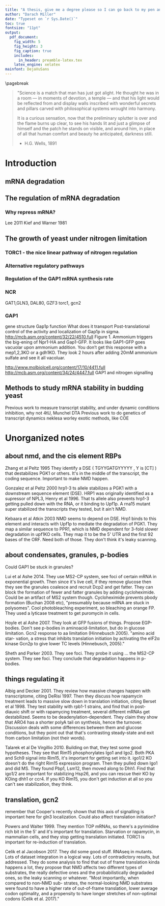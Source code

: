 ```yaml
---
title: "A thesis, give me a degree please so I can go back to my pen and just read about science"
author: "Darach Miller"
date: "Typeset on `r Sys.Date()`"
toc: true
fontsize: "11pt"
output:
  pdf_document:
    fig_width: 5
    fig_height: 3
    fig_caption: true
    includes:  
      in_header: preamble-latex.tex
    latex_engine: xelatex
mainfont: DejaVuSans
---
```


\pagebreak

<!--
Figures set up using the awesome answer here:
https://stackoverflow.com/a/33801326
-->


<!--
Thus begins the last leg of my journey, considered unenvieable by
the traveler, but what does they know?

Notes:

PolyA binding proteins
https://genomebiology.biomedcentral.com/articles/10.1186/gb-2003-4-7-223

Ph multi stress stability Canadell

Garcia Martinez 2004
Genomic Run-On Evaluates Transcription Rates for All Yeast Genes and Identifies Gene Regulatory Mechanisms
http://www.sciencedirect.com/science/article/pii/S1097276504003375

PAB1 Self-Association Precludes Its Binding to Poly(A), Thereby Accelerating CCR4 Deadenylation In Vivo
http://mcb.asm.org/content/27/17/6243.full

5'utr in gluc decay
http://onlinelibrary.wiley.com/doi/10.1002/yea.884/abstract

5' utr tln control
http://science.sciencemag.org/content/352/6292/1413.full

ph control
http://www.sciencedirect.com/science/article/pii/S0304416511000602

msn2/4 control
https://elifesciences.org/articles/29938

idrs 
https://www.biorxiv.org/content/early/2017/06/12/147561

gparclip
https://genomebiology.biomedcentral.com/articles/10.1186/gb-2013-14-2-r13

rbp regulation review handshakes fist fights
https://www.frontiersin.org/articles/10.3389/fmolb.2017.00067/full

lee 2011
http://msb.embopress.org/content/7/1/514



-->

> "Science is a match that man has just got alight. He thought he 
> was in a room &#8212; in moments of devotion, a temple &#8212; and 
> that his light would be reflected from and display walls inscribed 
> with wonderful secrets and pillars carved with philosophical 
> systems wrought into harmony. 
> 
> It is a curious sensation, now that the preliminary splutter is 
> over and the flame burns up clear, to see his hands lit and just 
> a glimpse of himself and the patch he stands on visible, and 
> around him, in place of all that human comfort and beauty he 
> anticipated, darkness still.
>
> - H.G. Wells, 1891


# Introduction

## mRNA degradation 

## The regulation of mRNA degradation

### Why repress mRNA?
Lee 2011
Kief and Warner 1981



## The growth of yeast under nitrogen limitation
### TORC1 - the nice linear pathway of nitrogen regulation
### Alternative regulatory pathways
### Regulation of the GAP1 mRNA synthesis rate
### NCR
GAT1,GLN3, DAL80, GZF3
torc1, gcn2

### GAP1 
gene structure
Gap1p function
What does it transport
Post-translational control of the activity and localization of Gap1p
in sigma.
http://mcb.asm.org/content/32/22/4510.full
Figure 1.
Ammonium triggers the big-ening of Npr1-HA and Gap1-GFP. It looks like GAP1-GFP goes vacuolar upon ammonium addition. You don’t get this response with a mep1,2,3KO or a gdh1KO. 
They look 2 hours after adding 20mM ammonium sulfate and see it all vacoluar.

http://www.molbiolcell.org/content/17/10/4411.full
http://mcb.asm.org/content/34/24/4447.full
GAP1 and nitrogen signalling

## Methods to study mRNA stability in budding yeast
Previous work to measure transcript stability, and under dynamic conditions
inhibition, why not
4tU, Munchel DTA
Previous work to do genetics of transcript dynamics
neklesa
worley
exotic methods, like COE

# Unorganized notes


## about nmd, and the cis element RBPs

Zhang et al Peltz 1995
They identify a DSE ( TGYYGATGYYYYY , Y is [CT] ) that destabilizes
PGK1 or others. It's in the middle of the transcript, the coding
sequence. Important to make NMD happen.

Gonzalez et al Peltz 2000
hrp1-3 ts allele stabilizes a PGK1 with a downstream sequence 
element (DSE). HRP1 was originally identified as a supressor of NPL3,
Henry et al 1996. That ts allele also prevents hrp1-3 getting pulled
down with the RNA, or it binding to Upf1p. A rna15 mutant super
stabilized the transcripts they tested, but it ain't NMD.

Kebaara et al Atkin 2003
NMD seems to depend on DSE.
Hrp1 binds to this element and interacts with Upf1p to mediate the
degradation of PGK1. They map a similar sequence to PPR1, which is
NMD dependent for 3-fold slower degradation in upf1KO cells. 
They map it to be the 5' UTR and the first 92 bases of the ORF. 
Need both of those. They don't think it's leaky scanning.

## about condensates, granules, p-bodies

Could GAP1 be stuck in granules? 

Lui et al Ashe 2014. They use MS2-CP system, see foci of certain 
mRNA in exponential growth. Then since it's live cell, if they
remove glucose then they see the granules coalesce and recruit
Dcp2 and get fatter. They can block the formation of fewer and
fatter granules by adding cycloheximide.
Could be an artifact of MS2 system though. 
Cycloheximide prevents pbody formation (Buchan 2008 etc),
"presumably because mRNA are stuck in polysomes".
Cool photobleaching experiment, so bleaching an orange FP. 
They used a lyticase treatment to get puromycin in cells.

Hoyle et al Ashe 2007.
They look at GFP fusions of things. Propose EGP-bodies.
Don't see p-bodies in aminoacid-limitation, but do in glucose
limitation. Gcn2 response to aa limitation (Hinnebusch 2005).
"amino acid star-
vation, a stress that inhibits translation initiation by activating
the eIF2α kinase Gcn2p to give lower TC levels (Hinnebusch,
2005)."

Sheth and Parker 2003.
They see foci. They probe it using ... the MS2-CP system. They
see foci. They conclude that degradation happens in p-bodies.

## things regulating it

Albig and Decker 2001.
They review how massive changes happen with transcriptome, citing
DeRisi 1997. Then they discuss how rapamycin treatment leads to
massive slow down in translation initiation, citing 
Berset et al 1998. They test stability with rpb1-1 strains, and
find that in post-diauxic shift or with rapamycing treatment,
several different mRNAs get destabilized. Seems to be 
deadenylation-dependent. They claim they show that ARO4 has
a shorter polyA tail on synthesis, hence the turnover. 
Discussion deals with some differences between them and glucose
conditions, but they point out that that's contrasting steady-state
and exit from carbon limitation (not their words). 

Talarek et al De Virgillio 2010. Building on that, 
they test some good hypotheses. They see that Rim15 phosphorylates
Igo1 and Igo2. Both PKA and Sch9 signal into Rim15, it's important
for getting set into it. igo1/2 KO doesn't do the right Rim15
expression program. Then they pulled down Igo1 and did MS. They found
Pbp1, Lsm12, then moved along to Dhh1. Find that igo1/2 are important
for stabilizing Hsp26, and you can rescue their KO by KOing dhh1 or
ccr4. If you KO Rim15, you don't get induction at all so you
can't see stabilization, they think.

## translation, gcn2

remember that Cooper's recently shown that this axis of signalling
is important here for gln3 localization.
Could also affect translation initiation?

Powers and Walter 1999.
They mention TOP mRNAs, so there's a pyrimidine rich bit in the 5'
and it's important for translation. Starvation or rapamycin, in
mammalian cells, and they stop getting translation initiated.
TORC1 is important for re-induction of translation.

Celik et al Jacobson 2017. 
They did some good stuff. RNAseq in mutants.
Lots of dataset integration in a logical way. Lots of contradictory
results, but addressed. They do some analysis to find that
out of frame translation kinda happens a lot, they propose that NMD 
affects two different types of substrates, the really defective
ones and the probabilistically degradaded ones, so the leaky
scanning or whatever.
"Most importantly, when compared to non-NMD sub-
strates, the normal-looking NMD substrates were found to
have a higher rate of out-of-frame translation, lower average
codon optimality, and a propensity to have longer stretches
of non-optimal codons (Celik et al. 2017)."
